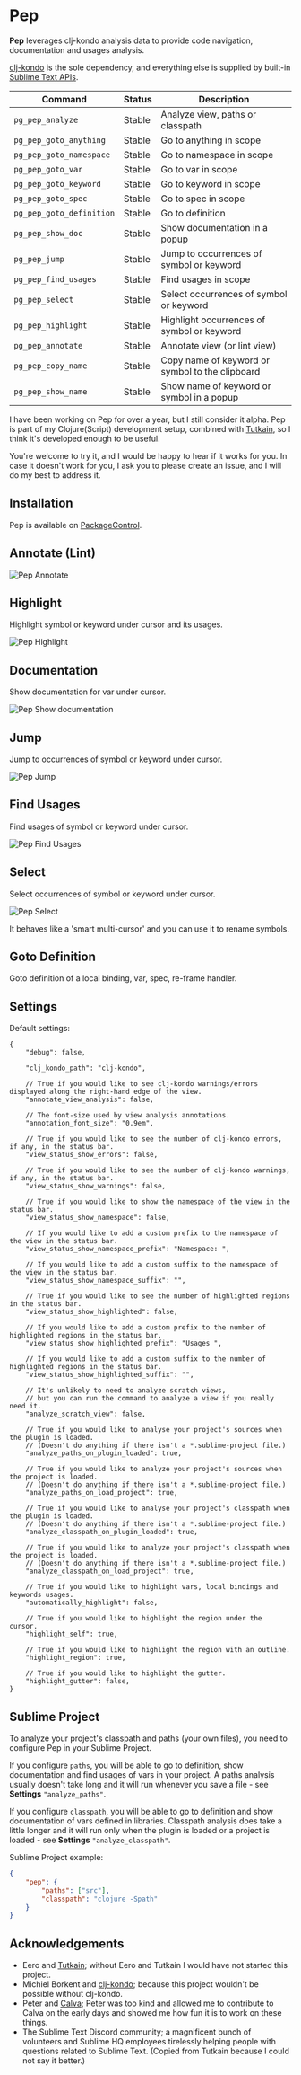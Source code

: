 # Pep

**Pep** leverages clj-kondo analysis data to provide code navigation, documentation and usages analysis.

[clj-kondo](https://github.com/clj-kondo/clj-kondo) is the sole dependency, and everything else is supplied by built-in [Sublime Text APIs](https://www.sublimetext.com/docs/api_reference.html).

| Command | Status | Description |
| ------- | ------ | ----------- |
| `pg_pep_analyze` | Stable | Analyze view, paths or classpath |
| `pg_pep_goto_anything` | Stable | Go to anything in scope |
| `pg_pep_goto_namespace` | Stable | Go to namespace in scope |
| `pg_pep_goto_var` | Stable | Go to var in scope |
| `pg_pep_goto_keyword` | Stable | Go to keyword in scope |
| `pg_pep_goto_spec` | Stable | Go to spec in scope |
| `pg_pep_goto_definition` | Stable | Go to definition |
| `pg_pep_show_doc` | Stable | Show documentation in a popup |
| `pg_pep_jump` | Stable | Jump to occurrences of symbol or keyword |
| `pg_pep_find_usages` | Stable | Find usages in scope |
| `pg_pep_select` | Stable | Select occurrences of symbol or keyword |
| `pg_pep_highlight` | Stable | Highlight occurrences of symbol or keyword |
| `pg_pep_annotate` | Stable | Annotate view (or lint view) |
| `pg_pep_copy_name` | Stable | Copy name of keyword or symbol to the clipboard |
| `pg_pep_show_name` | Stable | Show name of keyword or symbol in a popup |


I have been working on Pep for over a year, but I still consider it alpha.
Pep is part of my Clojure(Script) development setup, combined with [Tutkain](https://github.com/eerohele/Tutkain), so I think it's developed enough to be useful.

You're welcome to try it, and I would be happy to hear if it works for you. In case it doesn't work for you, I ask you to please create an issue, and I will do my best to address it.

## Installation

Pep is available on [PackageControl](https://packagecontrol.io/packages/Pep).


## Annotate (Lint)

![Pep Annotate](docs/Annotate.png)

## Highlight

Highlight symbol or keyword under cursor and its usages.

![Pep Highlight](docs/Highlight.png)

## Documentation

Show documentation for var under cursor.

![Pep Show documentation](docs/Documentation.png)

## Jump

Jump to occurrences of symbol or keyword under cursor.

![Pep Jump](docs/Jump.gif)

## Find Usages

Find usages of symbol or keyword under cursor.

![Pep Find Usages](docs/FindUsages.png)

## Select

Select occurrences of symbol or keyword under cursor. 

![Pep Select](docs/Select.gif)

It behaves like a 'smart multi-cursor' and you can use it to rename symbols.

## Goto Definition

Goto definition of a local binding, var, spec, re-frame handler.

## Settings

Default settings:

```jsonc
{
    "debug": false,

    "clj_kondo_path": "clj-kondo",

    // True if you would like to see clj-kondo warnings/errors displayed along the right-hand edge of the view.
    "annotate_view_analysis": false,

    // The font-size used by view analysis annotations.
    "annotation_font_size": "0.9em",

    // True if you would like to see the number of clj-kondo errors, if any, in the status bar.
    "view_status_show_errors": false,

    // True if you would like to see the number of clj-kondo warnings, if any, in the status bar.
    "view_status_show_warnings": false,

    // True if you would like to show the namespace of the view in the status bar.
    "view_status_show_namespace": false,

    // If you would like to add a custom prefix to the namespace of the view in the status bar.
    "view_status_show_namespace_prefix": "Namespace: ",

    // If you would like to add a custom suffix to the namespace of the view in the status bar.
    "view_status_show_namespace_suffix": "",

    // True if you would like to see the number of highlighted regions in the status bar.
    "view_status_show_highlighted": false,

    // If you would like to add a custom prefix to the number of highlighted regions in the status bar.
    "view_status_show_highlighted_prefix": "Usages ",

    // If you would like to add a custom suffix to the number of highlighted regions in the status bar.
    "view_status_show_highlighted_suffix": "",

    // It's unlikely to need to analyze scratch views,
    // but you can run the command to analyze a view if you really need it.
    "analyze_scratch_view": false,

    // True if you would like to analyse your project's sources when the plugin is loaded.
    // (Doesn't do anything if there isn't a *.sublime-project file.)
    "analyze_paths_on_plugin_loaded": true,

    // True if you would like to analyze your project's sources when the project is loaded.
    // (Doesn't do anything if there isn't a *.sublime-project file.)
    "analyze_paths_on_load_project": true,

    // True if you would like to analyse your project's classpath when the plugin is loaded.
    // (Doesn't do anything if there isn't a *.sublime-project file.)
    "analyze_classpath_on_plugin_loaded": true,

    // True if you would like to analyze your project's classpath when the project is loaded.
    // (Doesn't do anything if there isn't a *.sublime-project file.)
    "analyze_classpath_on_load_project": true,

    // True if you would like to highlight vars, local bindings and keywords usages.
    "automatically_highlight": false,

    // True if you would like to highlight the region under the cursor.
    "highlight_self": true,

    // True if you would like to highlight the region with an outline.
    "highlight_region": true,

    // True if you would like to highlight the gutter.
    "highlight_gutter": false,
}
```

## Sublime Project

To analyze your project's classpath and paths (your own files), you need to configure Pep in your Sublime Project.

If you configure `paths`, you will be able to go to definition, show documentation and find usages of vars in your project.
A paths analysis usually doesn't take long and it will run whenever you save a file - see **Settings** `"analyze_paths"`.

If you configure `classpath`, you will be able to go to definition and show documentation of vars defined in libraries.
Classpath analysis does take a little longer and it will run only when the plugin is loaded or a project is loaded - see **Settings** `"analyze_classpath"`.

Sublime Project example:

```json
{
    "pep": {
        "paths": ["src"],
        "classpath": "clojure -Spath"
    }
}
```


## Acknowledgements

- Eero and [Tutkain](https://github.com/eerohele/Tutkain); without Eero and Tutkain I would have not started this project.
- Michiel Borkent and [clj-kondo](https://github.com/clj-kondo/clj-kondo); because this project wouldn't be possible without clj-kondo.
- Peter and [Calva](https://calva.io/); Peter was too kind and allowed me to contribute to Calva on the early days and showed me how fun it is to work on these things.
- The Sublime Text Discord community; a magnificent bunch of volunteers and Sublime HQ employees tirelessly helping people with questions related to Sublime Text. (Copied from Tutkain because I could not say it better.)
